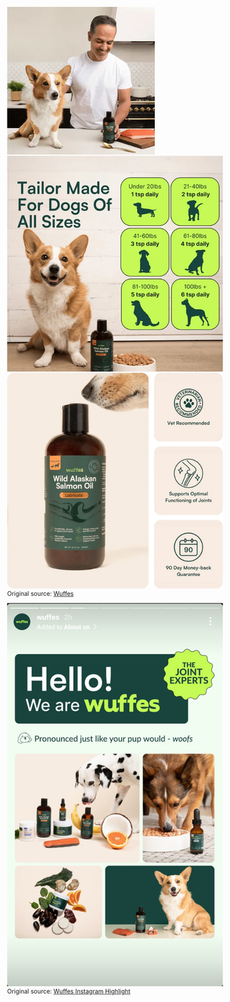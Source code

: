 ![Wuffes](https://raw.githubusercontent.com/nikole-flowers/leo-work/main/Wuffes/Wuffes.gif "Wuffes")
![Wuffes](https://raw.githubusercontent.com/nikole-flowers/leo-work/main/Wuffes/Wuffes2.jpeg "Wuffes")
![Wuffes](https://raw.githubusercontent.com/nikole-flowers/leo-work/main/Wuffes/Wuffes3.jpeg "Wuffes")
Original source: [Wuffes](https://wuffes.com/products/wild-alaskan-salmon-oil)

![Wuffes](https://raw.githubusercontent.com/nikole-flowers/leo-work/main/Wuffes/Wuffes4.png "Wuffes")
Original source: [Wuffes Instagram Highlight](https://www.instagram.com/wuffes/)